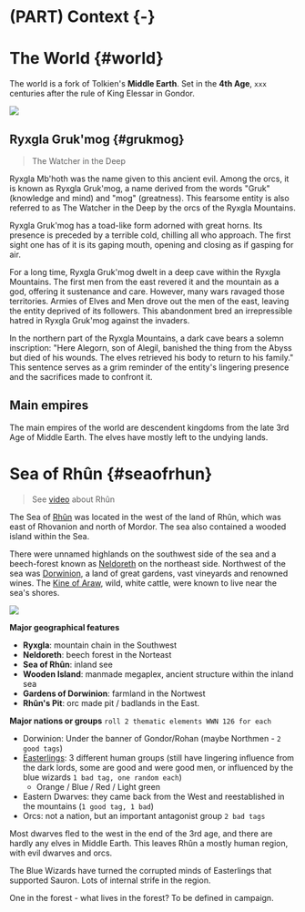 # (PART) Context {-}

# The World {#world}

The world is a fork of Tolkien's **Middle Earth**. Set in the **4th Age**, `xxx` centuries after the rule of King Elessar in Gondor.

![](https://i.imgur.com/xRPrU40.png)

## Ryxgla Gruk'mog {#grukmog}

> The Watcher in the Deep

Ryxgla Mb'hoth was the name given to this ancient evil.
Among the orcs, it is known as Ryxgla Gruk'mog, a name derived from the words "Gruk" (knowledge and mind) and "mog" (greatness).
This fearsome entity is also referred to as The Watcher in the Deep by the orcs of the Ryxgla Mountains.

Ryxgla Gruk'mog has a toad-like form adorned with great horns.
Its presence is preceded by a terrible cold, chilling all who approach.
The first sight one has of it is its gaping mouth, opening and closing as if gasping for air.

For a long time, Ryxgla Gruk'mog dwelt in a deep cave within the Ryxgla Mountains.
The first men from the east revered it and the mountain as a god, offering it sustenance and care.
However, many wars ravaged those territories.
Armies of Elves and Men drove out the men of the east, leaving the entity deprived of its followers.
This abandonment bred an irrepressible hatred in Ryxgla Gruk'mog against the invaders.

In the northern part of the Ryxgla Mountains, a dark cave bears a solemn inscription: "Here Alegorn, son of Alegil, banished the thing from the Abyss but died of his wounds. The elves retrieved his body to return to his family."
This sentence serves as a grim reminder of the entity's lingering presence and the sacrifices made to confront it.

## Main empires

The main empires of the world are descendent kingdoms from the late 3rd Age of Middle Earth.
The elves have mostly left to the undying lands.

# Sea of Rhûn {#seaofrhun}

> See [video](https://youtu.be/lAY-NjLrCuY?si=DcWHLwOtNXRxASlX) about Rhûn

The Sea of [Rhûn](https://lotr.fandom.com/wiki/Sea_of_Rh%C3%BBn) was located in the west of the land of Rhûn, which was east of Rhovanion and north of Mordor.
The sea also contained a wooded island within the Sea.

There were unnamed highlands on the southwest side of the sea and a beech-forest known as [Neldoreth](https://lotr.fandom.com/wiki/Neldoreth "Neldoreth") on the northeast side.
Northwest of the sea was [Dorwinion](https://lotr.fandom.com/wiki/Dorwinion "Dorwinion"), a land of great gardens, vast vineyards and renowned wines.
The [Kine of Araw](https://lotr.fandom.com/wiki/Kine_of_Araw "Kine of Araw"), wild, white cattle, were known to live near the sea's shores.

![](https://api2.inkarnate.com/api/embedScenes/oy9y3X/previewImage)

**Major geographical features**

- **Ryxgla**: mountain chain in the Southwest
- **Neldoreth**: beech forest in the Norteast
- **Sea of Rhûn**: inland see
- **Wooden Island**: manmade megaplex, ancient structure within the inland sea
- **Gardens of Dorwinion**: farmland in the Nortwest
- **Rhûn's Pit**: orc made pit / badlands in the East.

**Major nations or groups** `roll 2 thematic elements WWN 126 for each`

- Dorwinion: Under the banner of Gondor/Rohan (maybe Northmen - `2 good tags`)
- [Easterlings](https://lotr.fandom.com/wiki/Easterlings): 3 different human groups (still have lingering influence from the dark lords, some are good and were good men, or influenced by the blue wizards `1 bad tag, one random each`)
    - Orange / Blue / Red / Light green
- Eastern Dwarves: they came back from the West and reestablished in the mountains (`1 good tag, 1 bad`)
- Orcs: not a nation, but an important antagonist group `2 bad tags`


Most dwarves fled to the west in the end of the 3rd age, and there are hardly any elves in Middle Earth. This leaves Rhûn a mostly human region, with evil dwarves and orcs.

The Blue Wizards have turned the corrupted minds of Easterlings that supported Sauron. Lots of internal strife in the region.

One in the forest - what lives in the forest? To be defined in campaign.